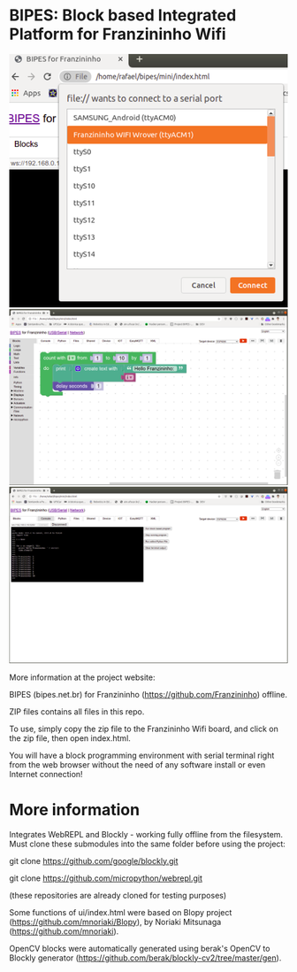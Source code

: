 # BIPES: Block based Integrated Platform for Franzininho Wifi

![BIPES1](bipes_fran1.png)
![BIPES2](bipes_fran2.png)
![BIPES3](bipes_fran3.png)

More information at the project website:

BIPES (bipes.net.br) for Franzininho (https://github.com/Franzininho) offline. 

ZIP files contains all files in this repo.

To use, simply copy the zip file to the Franzininho Wifi board, and click on the zip file, then open index.html.

You will have a block programming environment with serial terminal right from the web browser without the need of any software install or even Internet connection!




# More information

Integrates WebREPL and Blockly - working fully offline from the filesystem. Must clone these submodules into the same folder before using the project:

git clone https://github.com/google/blockly.git

git clone https://github.com/micropython/webrepl.git

(these repositories are already cloned for testing purposes)

Some functions of ui/index.html were based on Blopy project (https://github.com/mnoriaki/Blopy), by Noriaki Mitsunaga
 (https://github.com/mnoriaki).
 
 OpenCV blocks were automatically generated using berak's OpenCV to Blockly generator (https://github.com/berak/blockly-cv2/tree/master/gen).



